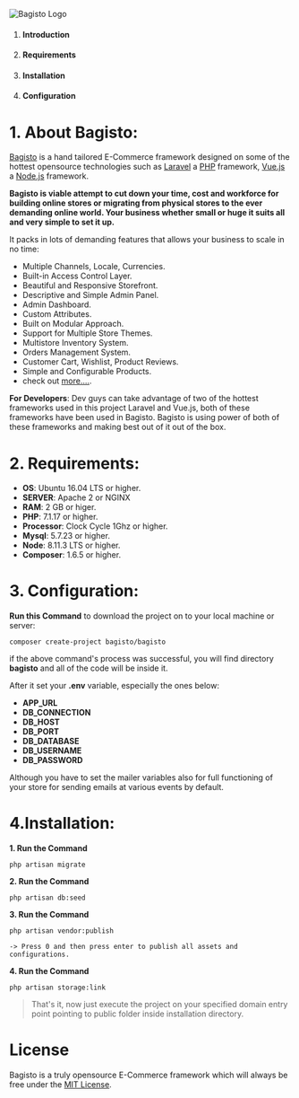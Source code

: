 ![Bagisto Logo](https://bagisto.com/wp-content/themes/bagisto/images/logo.png)


1. #### Introduction
2. #### Requirements
3. #### Installation
4. #### Configuration


# 1. About Bagisto:

[Bagisto](https://www.bagisto.com) is a hand tailored E-Commerce framework designed on some of the hottest opensource technologies
such as [Laravel](https://laravel.com) a [PHP](https://secure.php.net/) framework, [Vue.js](https://vuejs.org)
a [Node.js](https://nodejs.org) framework.

**Bagisto is viable attempt to cut down your time, cost and workforce for building online stores or migrating from physical stores
to the ever demanding online world. Your business whether small or huge it suits all and very simple to set it up.**

It packs in lots of demanding features that allows your business to scale in no time:

* Multiple Channels, Locale, Currencies.
* Built-in Access Control Layer.
* Beautiful and Responsive Storefront.
* Descriptive and Simple Admin Panel.
* Admin Dashboard.
* Custom Attributes.
* Built on Modular Approach.
* Support for Multiple Store Themes.
* Multistore Inventory System.
* Orders Management System.
* Customer Cart, Wishlist, Product Reviews.
* Simple and Configurable Products.
* check out [more....](https://bagisto.com/features/).

**For Developers**:
Dev guys can take advantage of two of the hottest frameworks used in this project Laravel and Vue.js, both of these frameworks have been used in Bagisto.
Bagisto is using power of both of these frameworks and making best out of it out of the box.


# 2. Requirements:

* **OS**: Ubuntu 16.04 LTS or higher.
* **SERVER**: Apache 2 or NGINX
* **RAM**: 2 GB or higer.
* **PHP**: 7.1.17 or higher.
* **Processor**: Clock Cycle 1Ghz or higher.
* **Mysql**: 5.7.23 or higher.
* **Node**: 8.11.3 LTS or higher.
* **Composer**: 1.6.5 or higher.

# 3. Configuration:

**Run this Command** to download the project on to your local machine or server:
~~~
composer create-project bagisto/bagisto
~~~

if the above command's process was successful, you will find directory **bagisto** and all of the code will be inside it.

After it set your **.env** variable, especially the ones below:
* **APP_URL**
* **DB_CONNECTION**
* **DB_HOST**
* **DB_PORT**
* **DB_DATABASE**
* **DB_USERNAME**
* **DB_PASSWORD**

Although you have to set the mailer variables also for full functioning of your store for sending emails at various events by
default.


# 4.Installation:

**1. Run the Command**
~~~
php artisan migrate
~~~

**2. Run the Command**
~~~
php artisan db:seed
~~~

**3. Run the Command**
~~~
php artisan vendor:publish

-> Press 0 and then press enter to publish all assets and configurations.
~~~

**4. Run the Command**
```
php artisan storage:link
```

> That's it, now just execute the project on your specified domain entry point pointing to public folder inside installation directory.



# License
Bagisto is a truly opensource E-Commerce framework which will always be free under the [MIT License](https://opensource.org/licenses/MIT).
